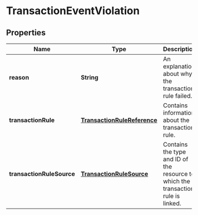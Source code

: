 

# TransactionEventViolation


## Properties

| Name | Type | Description | Notes |
|------------ | ------------- | ------------- | -------------|
|**reason** | **String** | An explanation about why the transaction rule failed. |  [optional] |
|**transactionRule** | [**TransactionRuleReference**](TransactionRuleReference.md) | Contains information about the transaction rule. |  [optional] |
|**transactionRuleSource** | [**TransactionRuleSource**](TransactionRuleSource.md) | Contains the type and ID of the resource to which the transaction rule is linked. |  [optional] |



